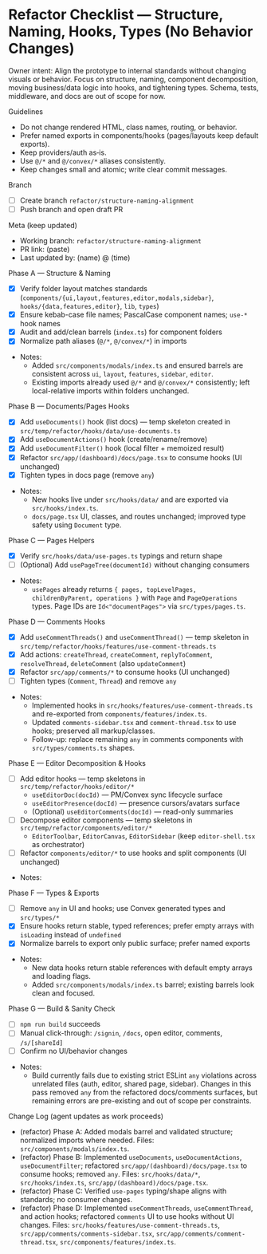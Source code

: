 # Refactor Checklist — Structure, Naming, Hooks, Types (No Behavior Changes)

Owner intent: Align the prototype to internal standards without changing visuals or behavior. Focus on structure, naming, component decomposition, moving business/data logic into hooks, and tightening types. Schema, tests, middleware, and docs are out of scope for now.

Guidelines
- Do not change rendered HTML, class names, routing, or behavior.
- Prefer named exports in components/hooks (pages/layouts keep default exports).
- Keep providers/auth as‑is.
- Use `@/*` and `@/convex/*` aliases consistently.
- Keep changes small and atomic; write clear commit messages.

Branch
- [ ] Create branch `refactor/structure-naming-alignment`
- [ ] Push branch and open draft PR

Meta (keep updated)
- Working branch: `refactor/structure-naming-alignment`
- PR link: (paste)
- Last updated by: (name) @ (time)

Phase A — Structure & Naming
- [x] Verify folder layout matches standards (`components/{ui,layout,features,editor,modals,sidebar}`, `hooks/{data,features,editor}`, `lib`, `types`)
- [x] Ensure kebab-case file names; PascalCase component names; `use-*` hook names
- [x] Audit and add/clean barrels (`index.ts`) for component folders
- [x] Normalize path aliases (`@/*`, `@/convex/*`) in imports
- Notes:
  - Added `src/components/modals/index.ts` and ensured barrels are consistent across `ui`, `layout`, `features`, `sidebar`, `editor`.
  - Existing imports already used `@/*` and `@/convex/*` consistently; left local-relative imports within folders unchanged.

Phase B — Documents/Pages Hooks
- [x] Add `useDocuments()` hook (list docs) — temp skeleton created in `src/temp/refactor/hooks/data/use-documents.ts`
- [x] Add `useDocumentActions()` hook (create/rename/remove)
- [x] Add `useDocumentFilter()` hook (local filter + memoized result)
- [x] Refactor `src/app/(dashboard)/docs/page.tsx` to consume hooks (UI unchanged)
- [x] Tighten types in docs page (remove `any`)
- Notes:
  - New hooks live under `src/hooks/data/` and are exported via `src/hooks/index.ts`.
  - `docs/page.tsx` UI, classes, and routes unchanged; improved type safety using `Document` type.

Phase C — Pages Helpers
- [x] Verify `src/hooks/data/use-pages.ts` typings and return shape
- [ ] (Optional) Add `usePageTree(documentId)` without changing consumers
- Notes:
  - `usePages` already returns `{ pages, topLevelPages, childrenByParent, operations }` with `Page` and `PageOperations` types. Page IDs are `Id<"documentPages">` via `src/types/pages.ts`.

Phase D — Comments Hooks
- [x] Add `useCommentThreads()` and `useCommentThread()` — temp skeleton in `src/temp/refactor/hooks/features/use-comment-threads.ts`
- [x] Add actions: `createThread`, `createComment`, `replyToComment`, `resolveThread`, `deleteComment` (also `updateComment`)
- [x] Refactor `src/app/comments/*` to consume hooks (UI unchanged)
- [ ] Tighten types (`Comment`, `Thread`) and remove `any`
- Notes:
  - Implemented hooks in `src/hooks/features/use-comment-threads.ts` and re-exported from `components/features/index.ts`.
  - Updated `comments-sidebar.tsx` and `comment-thread.tsx` to use hooks; preserved all markup/classes.
  - Follow-up: replace remaining `any` in comments components with `src/types/comments.ts` shapes.

Phase E — Editor Decomposition & Hooks
- [ ] Add editor hooks — temp skeletons in `src/temp/refactor/hooks/editor/*`
  - `useEditorDoc(docId)` — PM/Convex sync lifecycle surface
  - `useEditorPresence(docId)` — presence cursors/avatars surface
  - (Optional) `useEditorComments(docId)` — read-only summaries
- [ ] Decompose editor components — temp skeletons in `src/temp/refactor/components/editor/*`
  - `EditorToolbar`, `EditorCanvas`, `EditorSidebar` (keep `editor-shell.tsx` as orchestrator)
- [ ] Refactor `components/editor/*` to use hooks and split components (UI unchanged)
- Notes:

Phase F — Types & Exports
- [ ] Remove `any` in UI and hooks; use Convex generated types and `src/types/*`
- [x] Ensure hooks return stable, typed references; prefer empty arrays with `isLoading` instead of `undefined`
- [x] Normalize barrels to export only public surface; prefer named exports
- Notes:
  - New data hooks return stable references with default empty arrays and loading flags.
  - Added `src/components/modals/index.ts` barrel; existing barrels look clean and focused.

Phase G — Build & Sanity Check
- [ ] `npm run build` succeeds
- [ ] Manual click-through: `/signin`, `/docs`, open editor, comments, `/s/[shareId]`
- [ ] Confirm no UI/behavior changes
- Notes:
  - Build currently fails due to existing strict ESLint `any` violations across unrelated files (auth, editor, shared page, sidebar). Changes in this pass removed `any` from the refactored docs/comments surfaces, but remaining errors are pre-existing and out of scope per constraints.

Change Log (agent updates as work proceeds)
- (refactor) Phase A: Added modals barrel and validated structure; normalized imports where needed. Files: `src/components/modals/index.ts`.
- (refactor) Phase B: Implemented `useDocuments`, `useDocumentActions`, `useDocumentFilter`; refactored `src/app/(dashboard)/docs/page.tsx` to consume hooks; removed `any`. Files: `src/hooks/data/*`, `src/hooks/index.ts`, `src/app/(dashboard)/docs/page.tsx`.
- (refactor) Phase C: Verified `use-pages` typing/shape aligns with standards; no consumer changes.
- (refactor) Phase D: Implemented `useCommentThreads`, `useCommentThread`, and action hooks; refactored `comments` UI to use hooks without UI changes. Files: `src/hooks/features/use-comment-threads.ts`, `src/app/comments/comments-sidebar.tsx`, `src/app/comments/comment-thread.tsx`, `src/components/features/index.ts`.
